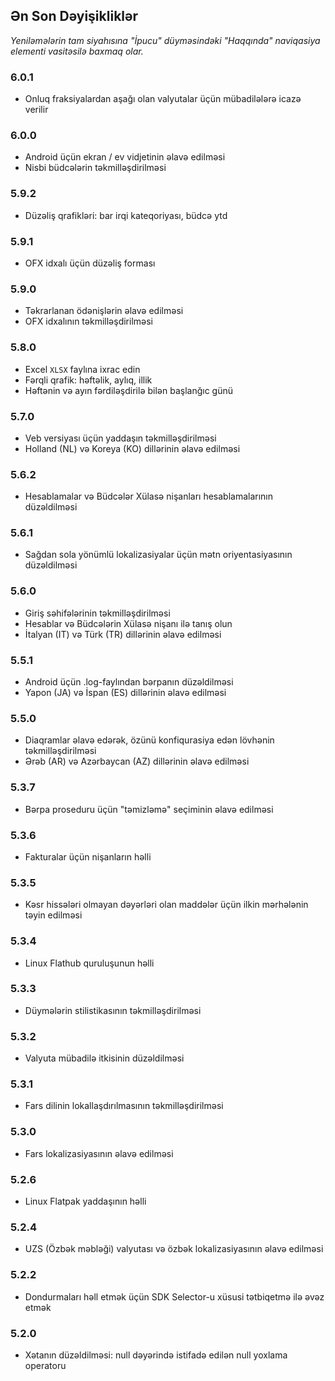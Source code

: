 ## Ən Son Dəyişikliklər

_Yeniləmələrin tam siyahısına "İpucu" düyməsindəki "Haqqında" naviqasiya elementi vasitəsilə baxmaq olar._

### 6.0.1
- Onluq fraksiyalardan aşağı olan valyutalar üçün mübadilələrə icazə verilir

### 6.0.0
- Android üçün ekran / ev vidjetinin əlavə edilməsi
- Nisbi büdcələrin təkmilləşdirilməsi

### 5.9.2
- Düzəliş qrafikləri: bar irqi kateqoriyası, büdcə ytd

### 5.9.1
- OFX idxalı üçün düzəliş forması

### 5.9.0
- Təkrarlanan ödənişlərin əlavə edilməsi
- OFX idxalının təkmilləşdirilməsi

### 5.8.0
- Excel `XLSX` faylına ixrac edin
- Fərqli qrafik: həftəlik, aylıq, illik
- Həftənin və ayın fərdiləşdirilə bilən başlanğıc günü

### 5.7.0
- Veb versiyası üçün yaddaşın təkmilləşdirilməsi
- Holland (NL) və Koreya (KO) dillərinin əlavə edilməsi

### 5.6.2
- Hesablamalar və Büdcələr Xülasə nişanları hesablamalarının düzəldilməsi

### 5.6.1
- Sağdan sola yönümlü lokalizasiyalar üçün mətn oriyentasiyasının düzəldilməsi

### 5.6.0
- Giriş səhifələrinin təkmilləşdirilməsi
- Hesablar və Büdcələrin Xülasə nişanı ilə tanış olun
- İtalyan (IT) və Türk (TR) dillərinin əlavə edilməsi

### 5.5.1
- Android üçün .log-faylından bərpanın düzəldilməsi
- Yapon (JA) və İspan (ES) dillərinin əlavə edilməsi

### 5.5.0
- Diaqramlar əlavə edərək, özünü konfiqurasiya edən lövhənin təkmilləşdirilməsi
- Ərəb (AR) və Azərbaycan (AZ) dillərinin əlavə edilməsi

### 5.3.7
- Bərpa proseduru üçün "təmizləmə" seçiminin əlavə edilməsi

### 5.3.6
- Fakturalar üçün nişanların həlli

### 5.3.5
- Kəsr hissələri olmayan dəyərləri olan maddələr üçün ilkin mərhələnin təyin edilməsi

### 5.3.4
- Linux Flathub quruluşunun həlli

### 5.3.3
- Düymələrin stilistikasının təkmilləşdirilməsi

### 5.3.2
- Valyuta mübadilə itkisinin düzəldilməsi

### 5.3.1
- Fars dilinin lokallaşdırılmasının təkmilləşdirilməsi

### 5.3.0
- Fars lokalizasiyasının əlavə edilməsi

### 5.2.6
- Linux Flatpak yaddaşının həlli

### 5.2.4
- UZS (Özbək məbləği) valyutası və özbək lokalizasiyasının əlavə edilməsi

### 5.2.2
- Dondurmaları həll etmək üçün SDK Selector-u xüsusi tətbiqetmə ilə əvəz etmək

### 5.2.0
- Xətanın düzəldilməsi: null dəyərində istifadə edilən null yoxlama operatoru
